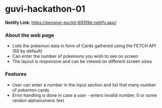 # guvi-hackathon-01
<strong>Netlify Link: </strong>https://pensive-euclid-693f8e.netlify.app/
<h3>About the web page</h3>
<ul>
  <li>Lists the pokemon data in form of Cards gathered using the FETCH API (50 by default)</li>
  <li>Can enter the number of pokemons you wish to see on screen</li>
  <li>The layout is responsive and can be viewed on different screen sizes</li>
</ul>
<h3>Features</h3>
<ul>
  <li>User can enter a number in the input section and list that many number of pokemon cards</li>
  <li>Error handling is done in case a user - enters invalid number, 0 or some randon alphanumeric text</li>
</ul>
